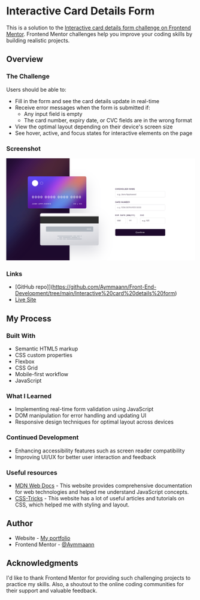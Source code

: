 # Interactive Card Details Form 

This is a solution to the [Interactive card details form challenge on Frontend Mentor](https://www.frontendmentor.io/challenges/interactive-card-details-form-XpS8cKZDWw). Frontend Mentor challenges help you improve your coding skills by building realistic projects. 

## Overview

### The Challenge

Users should be able to:

- Fill in the form and see the card details update in real-time
- Receive error messages when the form is submitted if:
  - Any input field is empty
  - The card number, expiry date, or CVC fields are in the wrong format
- View the optimal layout depending on their device's screen size
- See hover, active, and focus states for interactive elements on the page

### Screenshot

![Interactive card details form](./images/screenshot.jpg)

### Links

- [GitHub repo]](https://github.com/Aymmaann/Front-End-Development/tree/main/Interactive%20card%20details%20form)
- [Live Site]()

## My Process

### Built With

- Semantic HTML5 markup
- CSS custom properties
- Flexbox
- CSS Grid
- Mobile-first workflow
- JavaScript

### What I Learned

- Implementing real-time form validation using JavaScript
- DOM manipulation for error handling and updating UI
- Responsive design techniques for optimal layout across devices

### Continued Development

- Enhancing accessibility features such as screen reader compatibility
- Improving UI/UX for better user interaction and feedback


### Useful resources

- [MDN Web Docs](https://developer.mozilla.org/) - This website provides comprehensive documentation for web technologies and helped me understand JavaScript concepts.
- [CSS-Tricks](https://css-tricks.com/) - This website has a lot of useful articles and tutorials on CSS, which helped me with styling and layout.

## Author

- Website - [My portfolio](https://ayman03-portfolio.netlify.app/)
- Frontend Mentor - [@Aymmaann](https://www.frontendmentor.io/profile/Aymmaann)

## Acknowledgments

I'd like to thank Frontend Mentor for providing such challenging projects to practice my skills. Also, a shoutout to the online coding communities for their support and valuable feedback.
